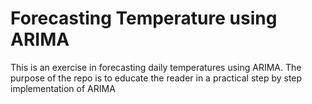 # Forecasting Temperature using ARIMA
This is an exercise in forecasting daily temperatures using ARIMA. The purpose of the repo is to educate the reader in a practical step by step implementation of ARIMA

